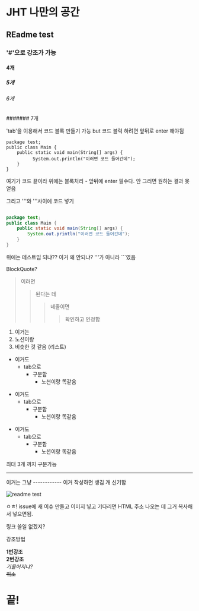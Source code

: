# JHT 나만의 공간
## REadme  test
### '#'으로 강조가 가능
#### 4개
##### 5개
###### 6개
####### 7개

'tab'을 이용해서 코드 블록 만들기 가능 but 코드 블럭 하려면 앞뒤로 enter 해야됨


	package test;
	public class Main {
		public static void main(String[] args) {
			  System.out.println("이러면 코드 들어간데");
	  	}
  	}


여기가 코드 끝이라 위에는 블록처리 - 앞뒤에 enter 필수다. 안 그러면 원하는 결과 못얻음
  
그리고 '''와 '''사이에 코드 넣기

``` Java

package test;
public class Main {
	public static void main(String[] args) {
		System.out.println("이러면 코드 들어간데");
	}
}

```

위에는 테스트임 되냐?? 이거 왜 안되냐? '''가 아니라 ```였음

BlockQuote?
> 이러면
>> 된다는 데
>>> 네줄이면
>>>> 확인하고 인정함

1. 이거는
2. 노션이랑
3. 비슷한 것 같음 (리스트)

+ 이거도
  + tab으로
    + 구분함
      + 노션이랑 똑같음


* 이거도
  * tab으로
    * 구분함
      * 노션이랑 똑같음
      

- 이거도
  - tab으로
    - 구분함
      - 노션이랑 똑같음
  
 최대 3개 까지 구분가능
 
------------
이거는 그냥 ------------ 이거 작성하면 생김 개 신기함


![readme test](https://user-images.githubusercontent.com/72692422/217966233-8023928f-9b7f-486e-b4e5-b63434234d0e.png)

ㅇㅎ! issue에 새 이슈 만들고 이미지 넣고 기다리면 HTML 주소 나오는 데 그거 복사해서 넣으면됨.

링크 쓸일 없겠지?   

강조방법

**1번강조**   
__2번강조__   
*기울어지냐?*   
~~취소~~
# 끝!
